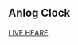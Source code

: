 ## Anlog Clock
[LIVE HEARE](file:///C:/Users/Ashish%20raj/Desktop/Class%20project/clock/index.html)

